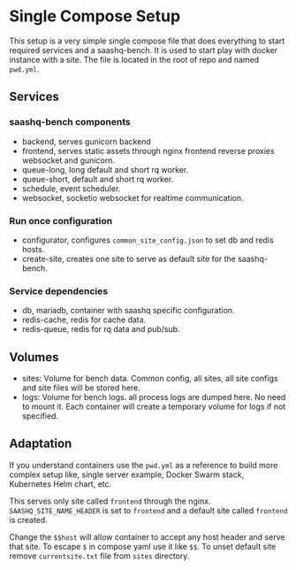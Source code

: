 # Single Compose Setup

This setup is a very simple single compose file that does everything to start required services and a saashq-bench. It is used to start play with docker instance with a site. The file is located in the root of repo and named `pwd.yml`.

## Services

### saashq-bench components

- backend, serves gunicorn backend
- frontend, serves static assets through nginx frontend reverse proxies websocket and gunicorn.
- queue-long, long default and short rq worker.
- queue-short, default and short rq worker.
- schedule, event scheduler.
- websocket, socketio websocket for realtime communication.

### Run once configuration

- configurator, configures `common_site_config.json` to set db and redis hosts.
- create-site, creates one site to serve as default site for the saashq-bench.

### Service dependencies

- db, mariadb, container with saashq specific configuration.
- redis-cache, redis for cache data.
- redis-queue, redis for rq data and pub/sub.

## Volumes

- sites: Volume for bench data. Common config, all sites, all site configs and site files will be stored here.
- logs: Volume for bench logs. all process logs are dumped here. No need to mount it. Each container will create a temporary volume for logs if not specified.

## Adaptation

If you understand containers use the `pwd.yml` as a reference to build more complex setup like, single server example, Docker Swarm stack, Kubernetes Helm chart, etc.

This serves only site called `frontend` through the nginx. `SAASHQ_SITE_NAME_HEADER` is set to `frontend` and a default site called `frontend` is created.

Change the `$$host` will allow container to accept any host header and serve that site. To escape `$` in compose yaml use it like `$$`. To unset default site remove `currentsite.txt` file from `sites` directory.
